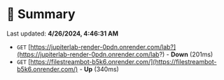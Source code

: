 # 📖 Summary
Last updated: **4/26/2024, 4:46:31 AM**

- `GET` [https://jupiterlab-render-0pdn.onrender.com/lab?](https://jupiterlab-render-0pdn.onrender.com/lab?) - **Down** (201ms)
- `GET` [https://filestreambot-b5k6.onrender.com/](https://filestreambot-b5k6.onrender.com/) - **Up** (340ms)
